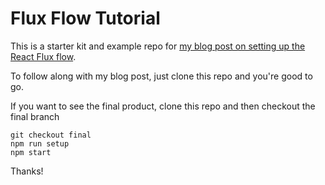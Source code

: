 # Flux Flow Tutorial

This is a starter kit and example repo for [my blog post on setting up the React Flux flow](http://www.patricktshaughnessy.com/your-first-flux-flow-demystified "link to blog post").

To follow along with my blog post, just clone this repo and you're good to go.

If you want to see the final product, clone this repo and then checkout the final branch

    git checkout final
    npm run setup
    npm start

Thanks!
